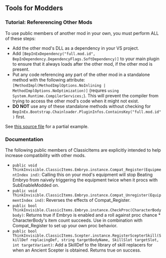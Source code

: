## Tools for Modders

### Tutorial: Refererencing Other Mods

To use public members of another mod in your own, you must perform ALL of these steps:

- Add the other mod's DLL as a dependency in your VS project.
- Add `[BepInExDependency("full.mod.id", BepInDependency.DependencyFlags.SoftDependency)]` to your main plugin to ensure that it always loads after the other mod, if the other mod is present.
- Put any code referencing any part of the other mod in a standalone method with the following attribute: `[MethodImpl(MethodImplOptions.NoInlining | MethodImplOptions.NoOptimization)]` (requres `using System.Runtime.CompilerServices;`). This will prevent the compiler from trying to access the other mod's code when it might not exist.
- **DO NOT** use any of these standalone methods without checking for `BepInEx.Bootstrap.Chainloader.PluginInfos.ContainsKey("full.mod.id")` first.

See [this source file](Compat/ShareSuite.cs) for a partial example.

### Documentation

The following public members of ClassicItems are explicitly intended to help increase compatibility with other mods.

- `public void ThinkInvisible.ClassicItems.Embryo.instance.Compat_Register(EquipmentIndex ind)`: Calling this on your mod's equipment will stop Beating Embryo from naively triggering the equipment twice when it procs with SubEnableModded on.
- `public void ThinkInvisible.ClassicItems.Embryo.instance.Compat_Unregister(EquipmentIndex ind)`: Reverses the effects of Compat_Register.
- `public bool ThinkInvisible.ClassicItems.Embryo.instance.CheckProc(CharacterBody body)`: Returns true if Embryo is enabled and a roll against proc chance * CharacterBody's item count succeeds. Use in combination with Compat_Register to set up your own proc behavior.
- `public bool ThinkInvisible.ClassicItems.Scepter.instance.RegisterScepterSkill(SkillDef replacingDef, string targetBodyName, SkillSlot targetSlot, int targetVariant)`: Add a SkillDef to the library of skill replacers for when an Ancient Scepter is obtained. Returns true on success.